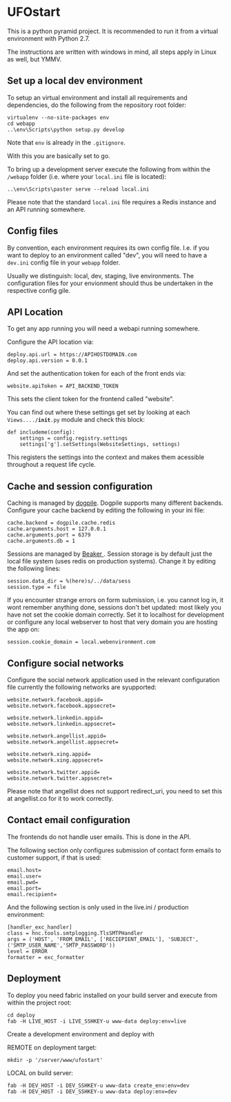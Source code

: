 UFOstart
========

This is a python pyramid project. It is recommended to run it from a virtual environment with Python 2.7.

The instructions are written with windows in mind, all steps apply in Linux as well, but YMMV.


Set up a local dev environment
------------------------------

To setup an virtual environment and install all requirements and dependencies, do the following from the repository root folder:

    virtualenv --no-site-packages env
    cd webapp
    ..\env\Scripts\python setup.py develop

Note that <code>env</code> is already in the <code>.gitignore</code>.

With this you are basically set to go.

To bring up a development server execute the following from within the <code>/webapp</code> folder (i.e. where your <code>local.ini</code> file is located):

    ..\env\Scripts\paster serve --reload local.ini

Please note that the standard <code>local.ini</code> file requires a Redis instance and an API running somewhere.

Config files
------------

By convention, each environment requires its own config file. I.e. if you want to deploy to an environment called "dev", you will need to have a <code>dev.ini</code> config file in your <code>webapp</code> folder.

Usually we distinguish: local, dev, staging, live environments. The configuration files for your envionment should thus be undertaken in the respective config gile.


API Location
------------

To get any app running you will need a webapi running somewhere.

Configure the API location via:

    deploy.api.url = https://APIHOSTDOMAIN.com
    deploy.api.version = 0.0.1

And set the authentication token for each of the front ends via:

    website.apiToken = API_BACKEND_TOKEN

This sets the client token for the frontend called "website".


You can find out where these settings get set by looking at each <code>Views..../__init__.py</code> module and check this block:

    def includeme(config):
        settings = config.registry.settings
        settings['g'].setSettings(WebsiteSettings, settings)

This registers the settings into the context and makes them acessible throughout a request life cycle.



Cache and session configuration
----------------------------------------

Caching is managed by <a href="http://dogpilecache.readthedocs.org/en/latest/">dogpile</a>. Dogpile supports many different backends.
Configure your cache backend by editing the following in your ini file:

    cache.backend = dogpile.cache.redis
    cache.arguments.host = 127.0.0.1
    cache.arguments.port = 6379
    cache.arguments.db = 1


Sessions are managed by <a href="http://beaker.readthedocs.org/en/latest/sessions.html">Beaker </a>.
Session storage is by default just the local file system (uses redis on production systems). Change it by editing the following lines:

    session.data_dir = %(here)s/../data/sess
    session.type = file


If you encounter strange errors on form submission, i.e. you cannot log in, it wont remember anything done, sessions don't bet updated: most likely you have not set the cookie domain correctly.
Set it to localhost for development or configure any local webserver to host that very domain you are hosting the app on:

    session.cookie_domain = local.webenvironment.com


Configure social networks
-------------------------

Configure the social network application used in the relevant configuration file currently the following networks are syupported:


    website.network.facebook.appid=
    website.network.facebook.appsecret=

    website.network.linkedin.appid=
    website.network.linkedin.appsecret=

    website.network.angellist.appid=
    website.network.angellist.appsecret=

    website.network.xing.appid=
    website.network.xing.appsecret=

    website.network.twitter.appid=
    website.network.twitter.appsecret=
    
Please note that angellist does not support redirect_uri, you need to set this at angellist.co for it to work correctly.
    
    
Contact email configuration
---------------------------

The frontends do not handle user emails. This is done in the API.

The following section only configures submission of contact form emails to customer support, if that is used:

    email.host=
    email.user=
    email.pwd=
    email.port=
    email.recipient=


And the following section is only used in the live.ini / production environment:

    [handler_exc_handler]
    class = hnc.tools.smtplogging.TlsSMTPHandler
    args = ('HOST', 'FROM_EMAIL', ['RECIEPIENT_EMAIL'], 'SUBJECT', ('SMTP_USER_NAME','SMTP_PASSWORD'))
    level = ERROR
    formatter = exc_formatter
    
    
Deployment
----------

To deploy you need fabric installed on your build server and execute from within the project root:

    cd deploy
    fab -H LIVE_HOST -i LIVE_SSHKEY-u www-data deploy:env=live


Create a development environment and deploy with

REMOTE on deployment target: 

    mkdir -p '/server/www/ufostart'

LOCAL on build server:

    fab -H DEV_HOST -i DEV_SSHKEY-u www-data create_env:env=dev
    fab -H DEV_HOST -i DEV_SSHKEY-u www-data deploy:env=dev

    